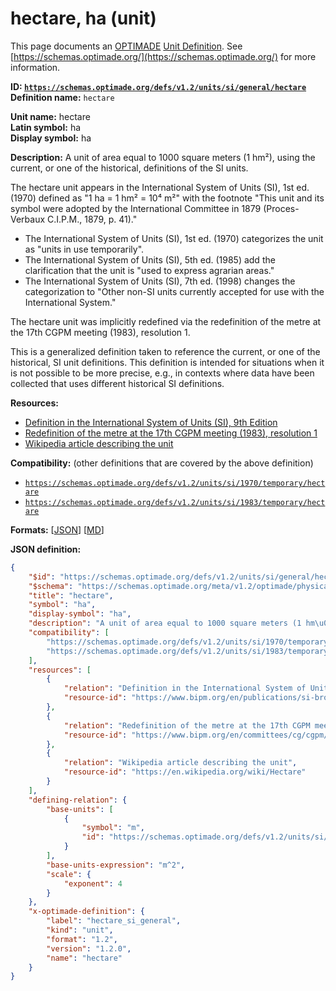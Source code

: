 # hectare, ha (unit)

This page documents an [OPTIMADE](https://www.optimade.org/) [Unit Definition](https://schemas.optimade.org/#definitions). See [https://schemas.optimade.org/](https://schemas.optimade.org/) for more information.

**ID: [`https://schemas.optimade.org/defs/v1.2/units/si/general/hectare`](https://schemas.optimade.org/defs/v1.2/units/si/general/hectare.md)**  
**Definition name:** `hectare`

**Unit name:** hectare  
**Latin symbol:** ha  
**Display symbol:** ha  
  
**Description:** A unit of area equal to 1000 square meters (1 hm²), using the current, or one of the historical, definitions of the SI units.

The hectare unit appears in the International System of Units (SI), 1st ed. (1970) defined as "1 ha = 1 hm² = 10⁴ m²" with the footnote "This unit and its symbol were adopted by the International Committee in 1879 (Proces-Verbaux C.I.P.M., 1879, p. 41)."

- The International System of Units (SI), 1st ed. (1970) categorizes the unit as "units in use temporarily".
- The International System of Units (SI), 5th ed. (1985) add the clarification that the unit is "used to express agrarian areas."
- The International System of Units (SI), 7th ed. (1998) changes the categorization to "Other non-SI units currently accepted for use with the International System."

The hectare unit was implicitly redefined via the redefinition of the metre at the 17th CGPM meeting (1983), resolution 1.

This is a generalized definition taken to reference the current, or one of the historical, SI unit definitions.
This definition is intended for situations when it is not possible to be more precise, e.g., in contexts where data have been collected that uses different historical SI definitions.

**Resources:**

- [Definition in the International System of Units (SI), 9th Edition](https://www.bipm.org/en/publications/si-brochure)
- [Redefinition of the metre at the 17th CGPM meeting (1983), resolution 1](https://www.bipm.org/en/committees/cg/cgpm/17-1983/resolution-1)
- [Wikipedia article describing the unit](https://en.wikipedia.org/wiki/Hectare)


**Compatibility:** (other definitions that are covered by the above definition)

- [`https://schemas.optimade.org/defs/v1.2/units/si/1970/temporary/hectare`](https://schemas.optimade.org/defs/v1.2/units/si/1970/temporary/hectare.md)
- [`https://schemas.optimade.org/defs/v1.2/units/si/1983/temporary/hectare`](https://schemas.optimade.org/defs/v1.2/units/si/1983/temporary/hectare.md)


**Formats:** [[JSON](hectare.json)] [[MD](hectare.md)]

**JSON definition:**

``` json
{
    "$id": "https://schemas.optimade.org/defs/v1.2/units/si/general/hectare",
    "$schema": "https://schemas.optimade.org/meta/v1.2/optimade/physical_unit_definition.json",
    "title": "hectare",
    "symbol": "ha",
    "display-symbol": "ha",
    "description": "A unit of area equal to 1000 square meters (1 hm\u00b2), using the current, or one of the historical, definitions of the SI units.\n\nThe hectare unit appears in the International System of Units (SI), 1st ed. (1970) defined as \"1 ha = 1 hm\u00b2 = 10\u2074 m\u00b2\" with the footnote \"This unit and its symbol were adopted by the International Committee in 1879 (Proces-Verbaux C.I.P.M., 1879, p. 41).\"\n\n- The International System of Units (SI), 1st ed. (1970) categorizes the unit as \"units in use temporarily\".\n- The International System of Units (SI), 5th ed. (1985) add the clarification that the unit is \"used to express agrarian areas.\"\n- The International System of Units (SI), 7th ed. (1998) changes the categorization to \"Other non-SI units currently accepted for use with the International System.\"\n\nThe hectare unit was implicitly redefined via the redefinition of the metre at the 17th CGPM meeting (1983), resolution 1.\n\nThis is a generalized definition taken to reference the current, or one of the historical, SI unit definitions.\nThis definition is intended for situations when it is not possible to be more precise, e.g., in contexts where data have been collected that uses different historical SI definitions.",
    "compatibility": [
        "https://schemas.optimade.org/defs/v1.2/units/si/1970/temporary/hectare",
        "https://schemas.optimade.org/defs/v1.2/units/si/1983/temporary/hectare"
    ],
    "resources": [
        {
            "relation": "Definition in the International System of Units (SI), 9th Edition",
            "resource-id": "https://www.bipm.org/en/publications/si-brochure"
        },
        {
            "relation": "Redefinition of the metre at the 17th CGPM meeting (1983), resolution 1",
            "resource-id": "https://www.bipm.org/en/committees/cg/cgpm/17-1983/resolution-1"
        },
        {
            "relation": "Wikipedia article describing the unit",
            "resource-id": "https://en.wikipedia.org/wiki/Hectare"
        }
    ],
    "defining-relation": {
        "base-units": [
            {
                "symbol": "m",
                "id": "https://schemas.optimade.org/defs/v1.2/units/si/general/metre"
            }
        ],
        "base-units-expression": "m^2",
        "scale": {
            "exponent": 4
        }
    },
    "x-optimade-definition": {
        "label": "hectare_si_general",
        "kind": "unit",
        "format": "1.2",
        "version": "1.2.0",
        "name": "hectare"
    }
}
```